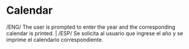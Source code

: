 # Calendar
/ENG/ The user is prompted to enter the year and the corresponding calendar is printed. | /ESP/ Se solicita al usuario que ingrese el año y se imprime el calendario correspondiente.
